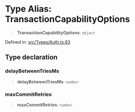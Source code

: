 # Type Alias: TransactionCapabilityOptions

> **TransactionCapabilityOptions**: `object`

Defined in: [src/Types/Auth.ts:93](https://github.com/WhiskeySockets/Baileys/blob/2fdabb7f387029b680a2c5e056c7022c25b0f110/src/Types/Auth.ts#L93)

## Type declaration

### delayBetweenTriesMs

> **delayBetweenTriesMs**: `number`

### maxCommitRetries

> **maxCommitRetries**: `number`
